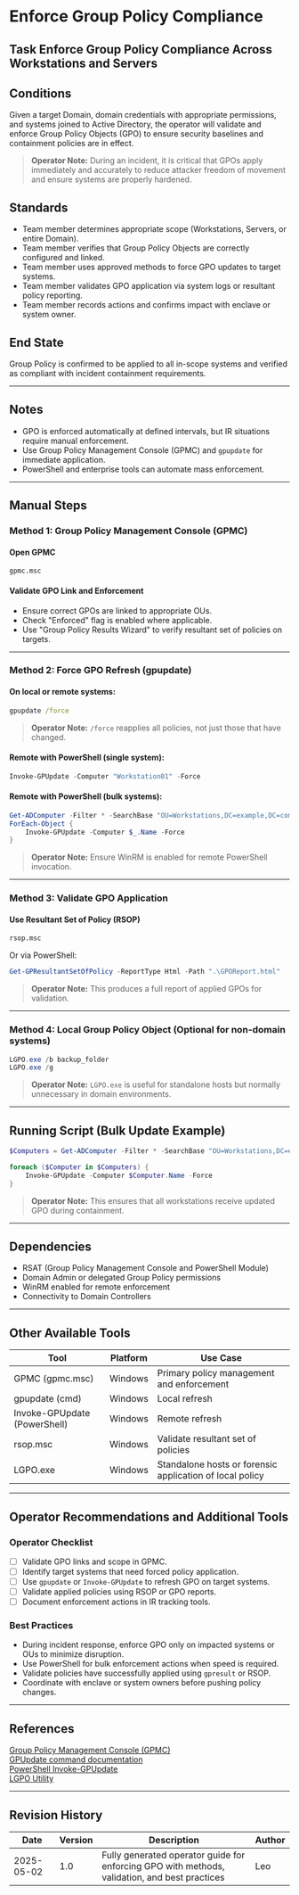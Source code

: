 # Enforce Group Policy Compliance

## Task Enforce Group Policy Compliance Across Workstations and Servers

## Conditions

Given a target Domain, domain credentials with appropriate permissions, and systems joined to Active Directory, the operator will validate and enforce Group Policy Objects (GPO) to ensure security baselines and containment policies are in effect.

> **Operator Note:** During an incident, it is critical that GPOs apply immediately and accurately to reduce attacker freedom of movement and ensure systems are properly hardened.

## Standards

* Team member determines appropriate scope (Workstations, Servers, or entire Domain).  
* Team member verifies that Group Policy Objects are correctly configured and linked.  
* Team member uses approved methods to force GPO updates to target systems.  
* Team member validates GPO application via system logs or resultant policy reporting.  
* Team member records actions and confirms impact with enclave or system owner.

## End State

Group Policy is confirmed to be applied to all in-scope systems and verified as compliant with incident containment requirements.

---

## Notes

- GPO is enforced automatically at defined intervals, but IR situations require manual enforcement.  
- Use Group Policy Management Console (GPMC) and `gpupdate` for immediate application.  
- PowerShell and enterprise tools can automate mass enforcement.

---

## Manual Steps

### Method 1: Group Policy Management Console (GPMC)

#### Open GPMC

```plaintext
gpmc.msc
```

#### Validate GPO Link and Enforcement

- Ensure correct GPOs are linked to appropriate OUs.
- Check "Enforced" flag is enabled where applicable.
- Use "Group Policy Results Wizard" to verify resultant set of policies on targets.

---

### Method 2: Force GPO Refresh (gpupdate)

#### On local or remote systems:

```cmd
gpupdate /force
```

> **Operator Note:** `/force` reapplies all policies, not just those that have changed.

#### Remote with PowerShell (single system):

```powershell
Invoke-GPUpdate -Computer "Workstation01" -Force
```

#### Remote with PowerShell (bulk systems):

```powershell
Get-ADComputer -Filter * -SearchBase "OU=Workstations,DC=example,DC=com" |
ForEach-Object {
    Invoke-GPUpdate -Computer $_.Name -Force
}
```

> **Operator Note:** Ensure WinRM is enabled for remote PowerShell invocation.

---

### Method 3: Validate GPO Application

#### Use Resultant Set of Policy (RSOP)

```cmd
rsop.msc
```

Or via PowerShell:

```powershell
Get-GPResultantSetOfPolicy -ReportType Html -Path ".\GPOReport.html"
```

> **Operator Note:** This produces a full report of applied GPOs for validation.

---

### Method 4: Local Group Policy Object (Optional for non-domain systems)

```powershell
LGPO.exe /b backup_folder
LGPO.exe /g
```

> **Operator Note:** `LGPO.exe` is useful for standalone hosts but normally unnecessary in domain environments.

---

## Running Script (Bulk Update Example)

```powershell
$Computers = Get-ADComputer -Filter * -SearchBase "OU=Workstations,DC=example,DC=com"

foreach ($Computer in $Computers) {
    Invoke-GPUpdate -Computer $Computer.Name -Force
}
```

> **Operator Note:** This ensures that all workstations receive updated GPO during containment.

---

## Dependencies

* RSAT (Group Policy Management Console and PowerShell Module)
* Domain Admin or delegated Group Policy permissions
* WinRM enabled for remote enforcement
* Connectivity to Domain Controllers

---

## Other Available Tools

| Tool | Platform | Use Case |
|------|----------|----------|
| GPMC (gpmc.msc) | Windows | Primary policy management and enforcement |
| gpupdate (cmd) | Windows | Local refresh |
| Invoke-GPUpdate (PowerShell) | Windows | Remote refresh |
| rsop.msc | Windows | Validate resultant set of policies |
| LGPO.exe | Windows | Standalone hosts or forensic application of local policy |

---

## Operator Recommendations and Additional Tools

### Operator Checklist

- [ ] Validate GPO links and scope in GPMC.
- [ ] Identify target systems that need forced policy application.
- [ ] Use `gpupdate` or `Invoke-GPUpdate` to refresh GPO on target systems.
- [ ] Validate applied policies using RSOP or GPO reports.
- [ ] Document enforcement actions in IR tracking tools.

### Best Practices

- During incident response, enforce GPO only on impacted systems or OUs to minimize disruption.
- Use PowerShell for bulk enforcement actions when speed is required.
- Validate policies have successfully applied using `gpresult` or RSOP.
- Coordinate with enclave or system owners before pushing policy changes.

---

## References

[Group Policy Management Console (GPMC)](https://learn.microsoft.com/en-us/windows-server/administration/windows-commands/gpmc)  
[GPUpdate command documentation](https://learn.microsoft.com/en-us/windows-server/administration/windows-commands/gpupdate)  
[PowerShell Invoke-GPUpdate](https://learn.microsoft.com/en-us/powershell/module/grouppolicy/invoke-gpupdate)  
[LGPO Utility](https://www.microsoft.com/en-us/download/details.aspx?id=55319)

---

## Revision History

| Date | Version | Description | Author |
|------|---------|-------------|--------|
| 2025-05-02 | 1.0 | Fully generated operator guide for enforcing GPO with methods, validation, and best practices | Leo |
